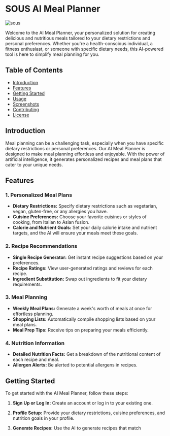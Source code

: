 # SOUS AI Meal Planner
![sous](https://github.com/huey-nibiru/sous/assets/26775577/2ec38231-dc45-4d97-a6a9-f5be8615c9dd)





Welcome to the AI Meal Planner, your personalized solution for creating delicious and nutritious meals tailored to your dietary restrictions and personal preferences. Whether you're a health-conscious individual, a fitness enthusiast, or someone with specific dietary needs, this AI-powered tool is here to simplify meal planning for you.

## Table of Contents
- [Introduction](#introduction)
- [Features](#features)
- [Getting Started](#getting-started)
- [Usage](#usage)
- [Screenshots](#screenshots)
- [Contributing](#contributing)
- [License](#license)

## Introduction

Meal planning can be a challenging task, especially when you have specific dietary restrictions or personal preferences. Our AI Meal Planner is designed to make meal planning effortless and enjoyable. With the power of artificial intelligence, it generates personalized recipes and meal plans that cater to your unique needs.

## Features

### 1. Personalized Meal Plans
- **Dietary Restrictions:** Specify dietary restrictions such as vegetarian, vegan, gluten-free, or any allergies you have.
- **Cuisine Preferences:** Choose your favorite cuisines or styles of cooking, from Italian to Asian fusion.
- **Calorie and Nutrient Goals:** Set your daily calorie intake and nutrient targets, and the AI will ensure your meals meet these goals.

### 2. Recipe Recommendations
- **Single Recipe Generator:** Get instant recipe suggestions based on your preferences.
- **Recipe Ratings:** View user-generated ratings and reviews for each recipe.
- **Ingredient Substitution:** Swap out ingredients to fit your dietary requirements.

### 3. Meal Planning
- **Weekly Meal Plans:** Generate a week's worth of meals at once for effortless planning.
- **Shopping Lists:** Automatically compile shopping lists based on your meal plans.
- **Meal Prep Tips:** Receive tips on preparing your meals efficiently.

### 4. Nutrition Information
- **Detailed Nutrition Facts:** Get a breakdown of the nutritional content of each recipe and meal.
- **Allergen Alerts:** Be alerted to potential allergens in recipes.

## Getting Started

To get started with the AI Meal Planner, follow these steps:

1. **Sign Up or Log In:** Create an account or log in to your existing one.

2. **Profile Setup:** Provide your dietary restrictions, cuisine preferences, and nutrition goals in your profile.

3. **Generate Recipes:** Use the AI to generate recipes that match

